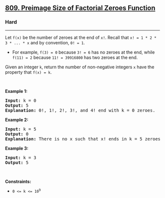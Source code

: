 <h2><a href="https://leetcode.com/problems/preimage-size-of-factorial-zeroes-function">809. Preimage Size of Factorial Zeroes Function</a></h2><h3>Hard</h3><hr><p>Let <code>f(x)</code> be the number of zeroes at the end of <code>x!</code>. Recall that <code>x! = 1 * 2 * 3 * ... * x</code> and by convention, <code>0! = 1</code>.</p>

<ul>
	<li>For example, <code>f(3) = 0</code> because <code>3! = 6</code> has no zeroes at the end, while <code>f(11) = 2</code> because <code>11! = 39916800</code> has two zeroes at the end.</li>
</ul>

<p>Given an integer <code>k</code>, return the number of non-negative integers <code>x</code> have the property that <code>f(x) = k</code>.</p>

<p>&nbsp;</p>
<p><strong class="example">Example 1:</strong></p>

<pre>
<strong>Input:</strong> k = 0
<strong>Output:</strong> 5
<strong>Explanation:</strong> 0!, 1!, 2!, 3!, and 4! end with k = 0 zeroes.
</pre>

<p><strong class="example">Example 2:</strong></p>

<pre>
<strong>Input:</strong> k = 5
<strong>Output:</strong> 0
<strong>Explanation:</strong> There is no x such that x! ends in k = 5 zeroes.
</pre>

<p><strong class="example">Example 3:</strong></p>

<pre>
<strong>Input:</strong> k = 3
<strong>Output:</strong> 5
</pre>

<p>&nbsp;</p>
<p><strong>Constraints:</strong></p>

<ul>
	<li><code>0 &lt;= k &lt;= 10<sup>9</sup></code></li>
</ul>
